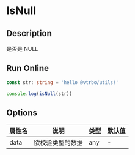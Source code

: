 # IsNull

## Description
是否是 NULL

## Run Online

<RunCode :dependency="`
function toRawType(data: any): string {
  return Object.prototype.toString.call(data).slice(8, -1)
}
function isType(data: any, type: string): boolean {
  return toRawType(data).toLowerCase() === type.toLowerCase()
}
function isNull(data: any): boolean {
  return isType(data, 'Null')
}`">

```ts
const str: string = 'hello @vtrbo/utils!'

console.log(isNull(str))
```

</RunCode>

## Options

<div class="utils-table">

| 属性名 | 说明 | 类型 | 默认值 |
| --- | --- | --- | --- |
| data | 欲校验类型的数据 | any | - |

</div>